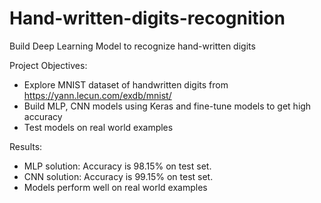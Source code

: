 # Hand-written-digits-recognition
Build Deep Learning Model to recognize hand-written digits

Project Objectives: 
- Explore MNIST dataset of handwritten digits from https://yann.lecun.com/exdb/mnist/ 
- Build MLP, CNN models using Keras and fine-tune models to get high accuracy
- Test models on real world examples

Results:
- MLP solution: Accuracy is 98.15% on test set.
- CNN solution: Accuracy is 99.15% on test set. 
- Models perform well on real world examples 

